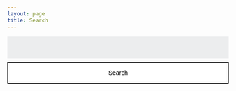 ```yaml
---
layout: page
title: Search
---
```


<style>
	#search-container {
	    max-width: 100%;
			margin-top: 1em;
	}

	input[type=text] {
		font-size: 1em;
    outline: none;
    padding: 1rem;
		background: rgb(236, 237, 238);
		color: #ff00ff;
    width: 100%;
		height: 50px;
		font-family: inherit;
    font-weight: 500;
		border: none;
		border-radius: 0;
		-webkit-appearance: none;
		-moz-appearance: none;
		appearance: none;
	}

	input[type=submit] {
	  width: 100%;
		height: 50px;
		background-color: #fff;
		color: #000;
		font-size: 1em;
	  padding: 14px 20px;
	  margin: 8px 0;
	  border: 2px solid #000;
		border-radius: 0;
	  cursor: pointer;
		-webkit-appearance: none;
		-moz-appearance: none;
		appearance: none;		
	}

	input[type=submit]:hover,
	input[type=submit]:focus {
	  background-color: #ff00ff;
		color: #000;
	}

	#search-results {
		margin: 2rem 0;
		padding-left: 0;
	}

	#search-results li {
		list-style: none;
	}
	a {
		transition: all 0.25s;
	}
	.hidden {
		display: none;
	}
</style>

<!-- Html Elements for Search -->
<div id="search-container">
<form action="/search.html" method="get">
  <label for="search-box" class="hidden">Search</label>
  <input type="text" id="search-box" name="query">
  <input type="submit" value="Search">
</form>

<ul id="search-results"></ul>

</div>

<script>
  window.store = {
    {% for post in site.posts %}
      "{{ post.url | slugify }}": {
        "title": "{{ post.title | xml_escape }}",
        "author": "{{ post.author | xml_escape }}",
        "category": "{{ post.category | xml_escape }}",
        "content": {{ post.content | strip_html | strip_newlines | jsonify }},
        "url": "{{ post.url | xml_escape }}"
      }
      {% unless forloop.last %},{% endunless %}
    {% endfor %}
  };
</script>
<script src="/assets/js/lunr.min.js" type="text/javascript"></script>
<script src="/assets/js/search.js" type="text/javascript"></script>

